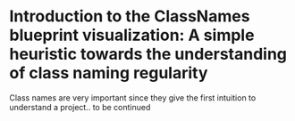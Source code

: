 # Introduction to the ClassNames blueprint visualization: A simple heuristic towards the understanding of class naming regularity

Class names are very important since they give the first intuition to understand a project.. to be continued

